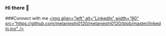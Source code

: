 ### Hi there 👋

<!--
**s-oa18/s-oa18** is a ✨ _special_ ✨ repository because its `README.md` (this file) appears on your GitHub profile.

Here are some ideas to get you started:

**- 🔭 I’m currently working on open source projects
- 🌱 I’m currently learning Javascript
- 👯 I’m looking to collaborate on opensource projects
-🧑🏾‍💻 I’m open to Frontend development jobs
**- 💬 Ask me about ...
- 📫 How to reach me; feel free to contact me anytime on sethampofo.sa@gmail.com
- 😄 Pronouns: He/him
- ⚡ Fun fact: I read books and listen to rap music
-->

###Connect with me
[<img align=”left” alt=”LinkedIn” width=”80" src=”https://github.com/melanieshi0120/melanieshi0120/blob/master/linkedin.ico" />](https://www.linkedin.com/in/seth-ampofo-a6a54a195/) 
